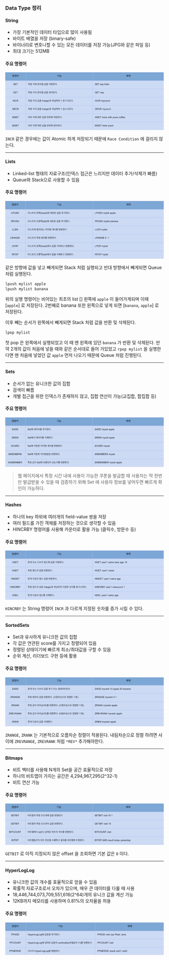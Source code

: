 ### Data Type 정리

#### String

- 가장 기본적인 데이터 타입으로 많이 사용됨
- 바이트 배열을 저장 (binary-safe)
- 바이너리로 변호나할 수 있는 모든 데이터를 저장 가능(JPG와 같은 파일 등)
- 최대 크기는 512MB

#### 주요 명령어

![Strings](../images/Strings.png)

`INCR` 같은 경우에는 값이 Atomic 하게 저장되기 때문에 `Race Condition` 에 걸리지 않는다.

---

#### Lists

- Linked-list 형태의 자료구조(인덱스 접근은 느리지만 데이터 추가/삭제가 빠름)
- Queue와 Stack으로 사용할 수 있음

#### 주요 명령어

![Lists](../images/Lists.png)

같은 방향에 값을 넣고 빼게되면 Stack 처럼 실행되고 반대 방향에서 빼게되면 Queue 처럼 실행된다.

```
lpush mylist apple
lpush mylist banana
```

위의 실행 명령어는 비어있는 최초의 list [] 왼쪽에 `apple` 이 들어가게되며 이때 [`apple`] 로 저장된다.
2번째로 banana 또한 왼쪽으로 넣게 되면 [`banana`, `apple`] 로 저장된다.

이후 빼는 순서가 왼쪽에서 빼게되면 Stack 처럼 값을 반환 및 삭제된다.

```
lpop mylist
```

첫 pop 은 왼쪽에서 실행되었고 이 때 맨 왼쪽에 있던 `banana` 가 반환 및 삭제된다.
만약 2개의 값이 처음에 넣을 때와 같은 순서대로 들어 가있었고 `rpop mylist` 을 실행한다면
맨 처음에 넣었던 값 `apple` 먼저 나오기 때문에 Queue 처럼 진행된다.

---

#### Sets

- 순서가 없는 유니크한 값의 집합
- 검색이 빠름
- 개별 접근을 위한 인덱스가 존재하지 않고, 집합 연산이 가능(교집합, 합집합 등)

#### 주요 명령어

![Sets](../images/Sets.png)

> 웹 페이지에서 특정 시간 내에 사용이 가능한 쿠폰을 발급할 때 사용자는 딱 한번만 발급받을 수 있을 때 검증하기 위해 Set 에 사용자 정보를 넣어두면
빠르게 확인이 가능하다.

---

#### Hashes

- 하나의 key 하위에 여러개의 field-value 쌍을 저장
- 여러 필드를 가진 객체를 저장하는 것으로 생각할 수 있음
- HINCRBY 명령어를 사용해 카운터로 활용 가능 (클릭수, 방문수 등)

#### 주요 명령어

![Hashes](../images/Hashes.png)

`HINCRBY` 는 String 명령어 `INCR` 과 다르게 지정된 숫자를 증가 시킬 수 있다.

---

#### SortedSets

- Set과 유사하게 유니크한 값의 집합
- 각 값은 연관된 score를 가지고 정렬되어 있음
- 정렬된 상태이기에 빠르게 최소/최대값을 구할 수 있음
- 순위 계산, 리더보드 구현 등에 활용

#### 주요 명령어

![SortedSets](../images/SortedSets.png)


`ZRANGE`, `ZRANK` 는 기본적으로 오름차순 정렬이 적용된다.
내림차순으로 정렬 하려면 사이에 `ZREVRANGE`, `ZREVRANK` 처럼 `*REV*` 추가해야한다.

---

#### Bitmaps

- 비트 벡터를 사용해 N개의 Set을 공간 효율적으로 저장
- 하나의 비트맵이 가지는 공간은 4,294,967,295(2^32-1)
- 비트 연산 가능 

#### 주요 명령어

![Bitmaps](../images/Bitmaps.png)

`GETBIT` 로 아직 지정되지 않은 offset 을 조회하면 기본 값은 `0` 이다.

---

#### HyperLogLog

- 유니크한 값의 개수를 효율적으로 얻을 수 있음
- 확률적 자료구조로서 오차가 있으며, 매우 큰 데이터를 다룰 때 사용
- 18,446,744,073,709,551,616(2^64)개의 유니크 값을 계산 가능
- 12KB까지 메모리를 사용하며 0.81%의 오차율을 허용

#### 주요 명령어

![HyperLogLog](../images/HyperLogLog.png) 
